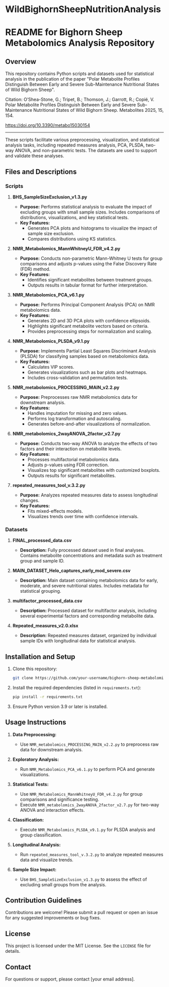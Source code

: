 # WildBighornSheepNutritionAnalysis
# README for Bighorn Sheep Metabolomics Analysis Repository

## Overview
This repository contains Python scripts and datasets used for statistical analysis in the publication of the paper "Polar Metabolite Profiles Distinguish Between Early and Severe Sub-Maintenance Nutritional States of Wild Bighorn Sheep". 

Citation: 
O’Shea-Stone, G.; Tripet, B.; Thomson, J.; Garrott, R.; Copié, V. Polar Metabolite Profiles Distinguish Between Early and Severe Sub-Maintenance Nutritional States of Wild Bighorn Sheep. Metabolites 2025, 15, 154. 

https://doi.org/10.3390/metabo15030154

**********
These scripts facilitate various preprocessing, visualization, and statistical analysis tasks, including repeated measures analysis, PCA, PLSDA, two-way ANOVA, and non-parametric tests. The datasets are used to support and validate these analyses.

## Files and Descriptions

### Scripts

1. **BHS_SampleSizeExclusion_v1.3.py**
   - **Purpose:** Performs statistical analysis to evaluate the impact of excluding groups with small sample sizes. Includes comparisons of distributions, visualizations, and key statistical tests.
   - **Key Features:**
     - Generates PCA plots and histograms to visualize the impact of sample size exclusion.
     - Compares distributions using KS statistics.

2. **NMR_Metabolomics_MannWhitneyU_FDR_v4.2.py**
   - **Purpose:** Conducts non-parametric Mann-Whitney U tests for group comparisons and adjusts p-values using the False Discovery Rate (FDR) method.
   - **Key Features:**
     - Identifies significant metabolites between treatment groups.
     - Outputs results in tabular format for further interpretation.

3. **NMR_Metabolomics_PCA_v6.1.py**
   - **Purpose:** Performs Principal Component Analysis (PCA) on NMR metabolomics data.
   - **Key Features:**
     - Generates 2D and 3D PCA plots with confidence ellipsoids.
     - Highlights significant metabolite vectors based on criteria.
     - Provides preprocessing steps for normalization and scaling.

4. **NMR_Metabolomics_PLSDA_v9.1.py**
   - **Purpose:** Implements Partial Least Squares Discriminant Analysis (PLSDA) for classifying samples based on metabolomics data.
   - **Key Features:**
     - Calculates VIP scores.
     - Generates visualizations such as bar plots and heatmaps.
     - Includes cross-validation and permutation tests.

5. **NMR_metabolomics_PROCESSING_MAIN_v2.2.py**
   - **Purpose:** Preprocesses raw NMR metabolomics data for downstream analysis.
   - **Key Features:**
     - Handles imputation for missing and zero values.
     - Performs log transformation and autoscaling.
     - Generates before-and-after visualizations of normalization.

6. **NMR_metabolomics_2wayANOVA_2factor_v2.7.py**
   - **Purpose:** Conducts two-way ANOVA to analyze the effects of two factors and their interaction on metabolite levels.
   - **Key Features:**
     - Processes multifactorial metabolomics data.
     - Adjusts p-values using FDR correction.
     - Visualizes top significant metabolites with customized boxplots.
     - Outputs results for significant metabolites.

7. **repeated_measures_tool_v.3.2.py**
   - **Purpose:** Analyzes repeated measures data to assess longitudinal changes.
   - **Key Features:**
     - Fits mixed-effects models.
     - Visualizes trends over time with confidence intervals.

### Datasets

1. **FINAL_processed_data.csv**
   - **Description:** Fully processed dataset used in final analyses. Contains metabolite concentrations and metadata such as treatment group and sample ID.

2. **MAIN_DATASET_Helo_captures_early_mod_severe.csv**
   - **Description:** Main dataset containing metabolomics data for early, moderate, and severe nutritional states. Includes metadata for statistical grouping.

3. **multifactor_processed_data.csv**
   - **Description:** Processed dataset for multifactor analysis, including several experimental factors and corresponding metabolite data.

4. **Repeated_measures_v2.0.xlsx**
   - **Description:** Repeated measures dataset, organized by individual sample IDs with longitudinal data for statistical analysis.

## Installation and Setup
1. Clone this repository:
   ```bash
   git clone https://github.com/your-username/bighorn-sheep-metabolomics.git
   ```
2. Install the required dependencies (listed in `requirements.txt`):
   ```bash
   pip install -r requirements.txt
   ```
3. Ensure Python version 3.9 or later is installed.

## Usage Instructions

1. **Data Preprocessing:**
   - Use `NMR_metabolomics_PROCESSING_MAIN_v2.2.py` to preprocess raw data for downstream analysis.

2. **Exploratory Analysis:**
   - Run `NMR_Metabolomics_PCA_v6.1.py` to perform PCA and generate visualizations.

3. **Statistical Tests:**
   - Use `NMR_Metabolomics_MannWhitneyU_FDR_v4.2.py` for group comparisons and significance testing.
   - Execute `NMR_metabolomics_2wayANOVA_2factor_v2.7.py` for two-way ANOVA and interaction effects.

4. **Classification:**
   - Execute `NMR_Metabolomics_PLSDA_v9.1.py` for PLSDA analysis and group classification.

5. **Longitudinal Analysis:**
   - Run `repeated_measures_tool_v.3.2.py` to analyze repeated measures data and visualize trends.

6. **Sample Size Impact:**
   - Use `BHS_SampleSizeExclusion_v1.3.py` to assess the effect of excluding small groups from the analysis.

## Contribution Guidelines
Contributions are welcome! Please submit a pull request or open an issue for any suggested improvements or bug fixes.

## License
This project is licensed under the MIT License. See the `LICENSE` file for details.

## Contact
For questions or support, please contact [your email address].

